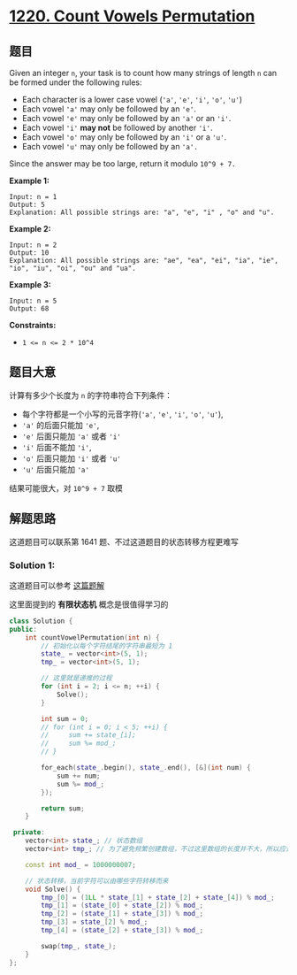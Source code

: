 # [1220. Count Vowels Permutation](https://leetcode-cn.com/problems/count-vowels-permutation/)

## 题目

Given an integer `n`, your task is to count how many strings of length `n` can be formed under the following rules:

- Each character is a lower case vowel (`'a'`, `'e'`, `'i'`, `'o'`, `'u'`)
- Each vowel `'a'` may only be followed by an `'e'`.
- Each vowel `'e'` may only be followed by an `'a'` or an `'i'`.
- Each vowel `'i'` **may not** be followed by another `'i'`.
- Each vowel `'o'` may only be followed by an `'i'` or a `'u'`.
- Each vowel `'u'` may only be followed by an `'a'.`

Since the answer may be too large, return it modulo `10^9 + 7.`

 

**Example 1:**

```
Input: n = 1
Output: 5
Explanation: All possible strings are: "a", "e", "i" , "o" and "u".
```

**Example 2:**

```
Input: n = 2
Output: 10
Explanation: All possible strings are: "ae", "ea", "ei", "ia", "ie", "io", "iu", "oi", "ou" and "ua".
```

**Example 3:** 

```
Input: n = 5
Output: 68
```

 

**Constraints:**

- `1 <= n <= 2 * 10^4`

## 题目大意

计算有多少个长度为 `n` 的字符串符合下列条件：

- 每个字符都是一个小写的元音字符(`'a'`, `'e'`, `'i'`, `'o'`, `'u'`),
- `'a'` 的后面只能加 `'e'`,
- `'e'` 后面只能加 `'a'` 或者 `'i'`
- `'i'` 后面不能加 `'i'`,
- `'o'` 后面只能加 `'i'` 或者 `'u'`
- `'u'` 后面只能加 `'a'`

结果可能很大，对 `10^9 + 7` 取模

## 解题思路

这道题目可以联系第 1641 题、不过这道题目的状态转移方程更难写

### Solution 1:

这道题目可以参考 [这篇题解](https://leetcode-cn.com/problems/count-vowels-permutation/solution/wei-rao-li-lun-zi-dong-ji-zhuang-tai-ji-9vf5d/)

这里面提到的 **有限状态机** 概念是很值得学习的

````c++
class Solution {
public:
    int countVowelPermutation(int n) {
        // 初始化以每个字符结尾的字符串最短为 1
        state_ = vector<int>(5, 1);
        tmp_ = vector<int>(5, 1);

        // 这里就是递推的过程
        for (int i = 2; i <= n; ++i) {
            Solve();
        }

        int sum = 0;
        // for (int i = 0; i < 5; ++i) {
        //     sum += state_[i];
        //     sum %= mod_;
        // }

        for_each(state_.begin(), state_.end(), [&](int num) {
            sum += num;
            sum %= mod_;
        });

        return sum;
    }

 private:
    vector<int> state_; // 状态数组
    vector<int> tmp_; // 为了避免频繁创建数组，不过这里数组的长度并不大，所以应该不太会影响性能

    const int mod_ = 1000000007;

    // 状态转移，当前字符可以由哪些字符转移而来
    void Solve() {
        tmp_[0] = (1LL * state_[1] + state_[2] + state_[4]) % mod_;
        tmp_[1] = (state_[0] + state_[2]) % mod_;
        tmp_[2] = (state_[1] + state_[3]) % mod_;
        tmp_[3] = state_[2] % mod_;
        tmp_[4] = (state_[2] + state_[3]) % mod_;

        swap(tmp_, state_);
    }
};
````
